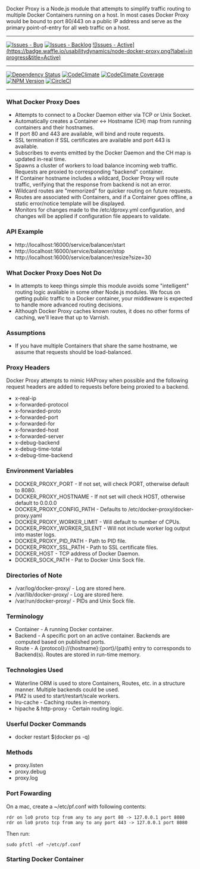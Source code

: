 Docker Proxy is a Node.js module that attempts to simplify traffic routing to multiple Docker Containers running on a host.
In most cases Docker Proxy would be bound to port 80/443 on a public IP address and serve as the primary point-of-entry for all web traffic on a host.

***
[![Issues - Bug](https://badge.waffle.io/usabilitydynamics/node-docker-proxy.png?label=bug&title=Bugs)](http://waffle.io/usabilitydynamics/node-docker-proxy)
[![Issues - Backlog](https://badge.waffle.io/usabilitydynamics/node-docker-proxy.png?label=backlog&title=Backlog)](http://waffle.io/usabilitydynamics/node-docker-proxy/)
[![Issues - Active](https://badge.waffle.io/usabilitydynamics/node-docker-proxy.png?label=in progress&title=Active)](http://waffle.io/usabilitydynamics/node-docker-proxy/)
***
[![Dependency Status](https://gemnasium.com/UsabilityDynamics/node-docker-proxy.svg)](https://gemnasium.com/UsabilityDynamics/node-docker-proxy)
[![CodeClimate](http://img.shields.io/codeclimate/github/UsabilityDynamics/node-docker-proxy.svg)](https://codeclimate.com/github/UsabilityDynamics/node-docker-proxy)
[![CodeClimate Coverage](http://img.shields.io/codeclimate/coverage/github/UsabilityDynamics/node-docker-proxy.svg)](https://codeclimate.com/github/UsabilityDynamics/node-docker-proxy)
[![NPM Version](http://img.shields.io/npm/v/object-settings.svg)](https://www.npmjs.org/package/object-settings)
[![CircleCI](https://circleci.com/gh/UsabilityDynamics/node-docker-proxy.png?circle-token=822abc09fd13abaf818fdb0623f3185185599ca5)](https://circleci.com/gh/UsabilityDynamics/node-docker-proxy)
***

### What Docker Proxy Does

* Attempts to connect to a Docker Daemon either via TCP or Unix Socket.
* Automatically creates a Container <-> Hostname (CH) map from running containers and their hostnames.
* If port 80 and 443 are available, will bind and route requests.
* SSL termination if SSL certificates are available and port 443 is available.
* Subscribes to events emitted by the Docker Daemon and the CH map is updated in-real time.
* Spawns a cluster of workers to load balance incoming web traffic. Requests are proxied to corresponding "backend" container.
* If Container hostname includes a wildcard, Docker Proxy will route traffic, verifying that the response from backend is not an error.
* Wildcard routes are "memorized" for quicker routing on future requests.
* Routes are associated with Containers, and if a Container goes offline, a static error/notice template will be displayed.
* Monitors for changes made to the /etc/dproxy.yml configuration, and changes will be applied if configuration file appears to validate.

### API Example

* http://localhost:16000/service/balancer/start
* http://localhost:16000/service/balancer/stop
* http://localhost:16000/service/balancer/resize?size=30

### What Docker Proxy Does Not Do

* In attempts to keep things simple this module avoids some "intelligent" routing logic available in some other Node.js modules. We focus on getting public traffic to a Docker container, your middleware is expected to handle more advanced routing decisions.
* Although Docker Proxy caches known routes, it does no other forms of caching, we'll leave that up to Varnish.

### Assumptions

* If you have multiple Containers that share the same hostname, we assume that requests should be load-balanced.

### Proxy Headers
Docker Proxy attempts to mimic HAProxy when possible and the following request headers are added to requests before being proxied to a backend.

* x-real-ip
* x-forwarded-protocol
* x-forwarded-proto
* x-forwarded-port
* x-forwarded-for
* x-forwarded-host
* x-forwarded-server
* x-debug-backend
* x-debug-time-total
* x-debug-time-backend

### Environment Variables

* DOCKER_PROXY_PORT - If not set, will check PORT, otherwise default to 8080.
* DOCKER_PROXY_HOSTNAME - If not set will check HOST, otherwise default to 0.0.0.0
* DOCKER_PROXY_CONFIG_PATH - Defaults to /etc/docker-proxy/docker-proxy.yaml
* DOCKER_PROXY_WORKER_LIMIT - Will default to number of CPUs.
* DOCKER_PROXY_WORKER_SILENT - Will not include worker log output into master logs.
* DOCKER_PROXY_PID_PATH - Path to PID file.
* DOCKER_PROXY_SSL_PATH - Path to SSL certificate files.
* DOCKER_HOST - TCP address of Docker Daemon.
* DOCKER_SOCK_PATH - Pat to Docker Unix Sock file.

### Directories of Note

* /var/log/docker-proxy/ - Log are stored here.
* /var/lib/docker-proxy/ - Log are stored here.
* /var/run/docker-proxy/ - PIDs and Unix Sock file.

### Terminology

* Container - A running Docker container.
* Backend - A specific port on an active container. Backends are computed based on published ports.
* Route - A {protocol}://{hostname}:{port}/{path} entry to corresponds to Backend(s). Routes are stored in run-time memory.

### Technologies Used

* Waterline ORM is used to store Containers, Routes, etc. in a structure manner. Multiple backends could be used.
* PM2 is used to start/restart/scale workers.
* lru-cache - Caching routes in-memory.
* hipache & http-proxy - Certain routing logic.


### Userful Docker Commands

* docker restart $(docker ps -q)

### Methods

* proxy.listen
* proxy.debug
* proxy.log


### Port Fowarding

On a mac, create a ~/etc/pf.conf with following contents:

    rdr on lo0 proto tcp from any to any port 80 -> 127.0.0.1 port 8080
    rdr on lo0 proto tcp from any to any port 443 -> 127.0.0.1 port 8080

Then run:

    sudo pfctl -ef ~/etc/pf.conf

### Starting Docker Container



